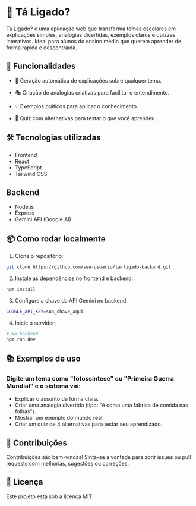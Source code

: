 # 🧠 Tá Ligado?
Tá Ligado? é uma aplicação web que transforma temas escolares em explicações simples, analogias divertidas, exemplos claros e quizzes interativos. Ideal para alunos do ensino médio que querem aprender de forma rápida e descontraída.

## 🚀 Funcionalidades
- 🧾 Geração automática de explicações sobre qualquer tema.

- 🎭 Criação de analogias criativas para facilitar o entendimento.

- 💡 Exemplos práticos para aplicar o conhecimento.

- 🧪 Quiz com alternativas para testar o que você aprendeu.

## 🛠️ Tecnologias utilizadas
- Frontend
- React
- TypeScript
- Tailwind CSS

## Backend
- Node.js
- Express
- Gemini API (Google AI)

## 📦 Como rodar localmente
1. Clone o repositório:

```bash
git clone https://github.com/seu-usuario/ta-ligado-backend.git
```
2. Instale as dependências no frontend e backend:

```bash
npm install

```

3. Configure a chave da API Gemini no backend:
```bash
GOOGLE_API_KEY=sua_chave_aqui
```
4. Inicie o servidor:
```bash
# No backend
npm run dev

```

## 📚 Exemplos de uso
### Digite um tema como "fotossíntese" ou "Primeira Guerra Mundial" e o sistema vai:
- Explicar o assunto de forma clara.
- Criar uma analogia divertida (tipo: "é como uma fábrica de comida nas folhas").
- Mostrar um exemplo do mundo real.
- Criar um quiz de 4 alternativas para testar seu aprendizado.

## 🙌 Contribuições
Contribuições são bem-vindas! Sinta-se à vontade para abrir issues ou pull requests com melhorias, sugestões ou correções.

## 📄 Licença
Este projeto está sob a licença MIT.